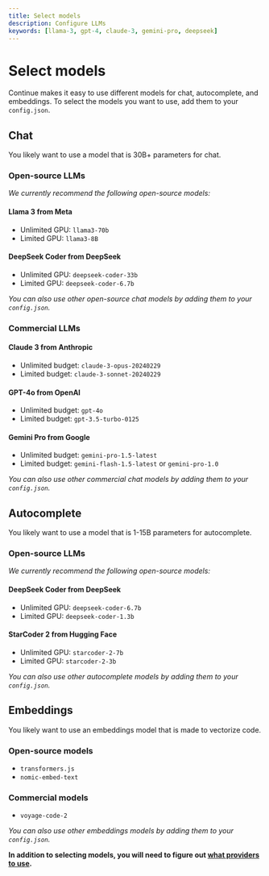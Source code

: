 ```yaml
---
title: Select models
description: Configure LLMs
keywords: [llama-3, gpt-4, claude-3, gemini-pro, deepseek]
---
```


# Select models

Continue makes it easy to use different models for chat, autocomplete, and embeddings. To select the models you want to use, add them to your `config.json`.

## Chat

You likely want to use a model that is 30B+ parameters for chat.

### Open-source LLMs

*We currently recommend the following open-source models:*

#### Llama 3 from Meta

- Unlimited GPU: `llama3-70b`
- Limited GPU: `llama3-8B`

#### DeepSeek Coder from DeepSeek

- Unlimited GPU: `deepseek-coder-33b`
- Limited GPU: `deepseek-coder-6.7b`

*You can also use other open-source chat models by adding them to your `config.json`.*

### Commercial LLMs

#### Claude 3 from Anthropic

- Unlimited budget: `claude-3-opus-20240229`
- Limited budget: `claude-3-sonnet-20240229`

#### GPT-4o from OpenAI

- Unlimited budget: `gpt-4o`
- Limited budget: `gpt-3.5-turbo-0125`

#### Gemini Pro from Google

- Unlimited budget: `gemini-pro-1.5-latest`
- Limited budget: `gemini-flash-1.5-latest` or `gemini-pro-1.0`

*You can also use other commercial chat models by adding them to your `config.json`.*

## Autocomplete

You likely want to use a model that is 1-15B parameters for autocomplete.

### Open-source LLMs

*We currently recommend the following open-source models:*

#### DeepSeek Coder from DeepSeek

- Unlimited GPU: `deepseek-coder-6.7b`
- Limited GPU: `deepseek-coder-1.3b`

#### StarCoder 2 from Hugging Face

- Unlimited GPU: `starcoder-2-7b`
- Limited GPU: `starcoder-2-3b`

*You can also use other autocomplete models by adding them to your `config.json`.*

## Embeddings

You likely want to use an embeddings model that is made to vectorize code.

### Open-source models

- `transformers.js`
- `nomic-embed-text`

### Commercial models

- `voyage-code-2`



*You can also use other embeddings models by adding them to your `config.json`.*

**In addition to selecting models, you will need to figure out [what providers to use](./select-provider.md).**
